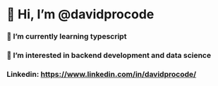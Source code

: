 # 👋 Hi, I’m @davidprocode
### 🌱 I’m currently learning typescript
### 👀 I’m interested in backend development and data science
### Linkedin: https://www.linkedin.com/in/davidprocode/
